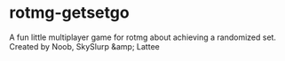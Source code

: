 # rotmg-getsetgo
A fun little multiplayer game for rotmg about achieving a randomized set. Created by Noob, SkySlurp &amp;amp; Lattee
